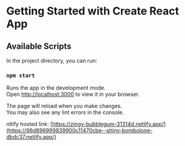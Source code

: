 # Getting Started with Create React App

## Available Scripts

In the project directory, you can run:

### `npm start`

Runs the app in the development mode.\
Open [http://localhost:3000](http://localhost:3000) to view it in your browser.

The page will reload when you make changes.\
You may also see any lint errors in the console.

ntlify hosted link: [https://zingy-bubblegum-31314d.netlify.app/](https://66d896999839900c11470cbe--shiny-bombolone-dbdc37.netlify.app/)
